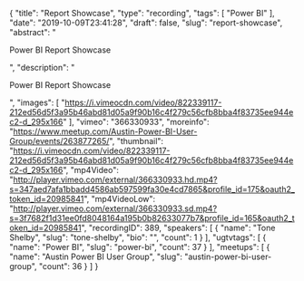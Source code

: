 {
  "title": "Report Showcase",
  "type": "recording",
  "tags": [
    "Power BI"
  ],
  "date": "2019-10-09T23:41:28",
  "draft": false,
  "slug": "report-showcase",
  "abstract": "<p>Power BI Report Showcase</p>",
  "description": "<p>Power BI Report Showcase</p>",
  "images": [
    "https://i.vimeocdn.com/video/822339117-212ed56d5f3a95b46abd81d05a9f90b16c4f279c56cfb8bba4f83735ee944ec2-d_295x166"
  ],
  "vimeo": "366330933",
  "moreinfo": "https://www.meetup.com/Austin-Power-BI-User-Group/events/263877265/",
  "thumbnail": "https://i.vimeocdn.com/video/822339117-212ed56d5f3a95b46abd81d05a9f90b16c4f279c56cfb8bba4f83735ee944ec2-d_295x166",
  "mp4Video": "http://player.vimeo.com/external/366330933.hd.mp4?s=347aed7afa1bbadd4586ab597599fa30e4cd7865&profile_id=175&oauth2_token_id=20985841",
  "mp4VideoLow": "http://player.vimeo.com/external/366330933.sd.mp4?s=3f7682f1d31ee0fd8048164a195b0b82633077b7&profile_id=165&oauth2_token_id=20985841",
  "recordingID": 389,
  "speakers": [
    {
      "name": "Tone Shelby",
      "slug": "tone-shelby",
      "bio": "",
      "count": 1
    }
  ],
  "ugtvtags": [
    {
      "name": "Power BI",
      "slug": "power-bi",
      "count": 37
    }
  ],
  "meetups": [
    {
      "name": "Austin Power BI User Group",
      "slug": "austin-power-bi-user-group",
      "count": 36
    }
  ]
}